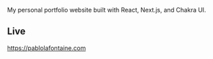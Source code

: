 My personal portfolio website built with React, Next.js, and Chakra UI.

## Live
https://pablolafontaine.com
